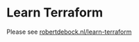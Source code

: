 # Learn Terraform

Please see [robertdebock.nl/learn-terraform](https://robertdebock/learn-terraform)
